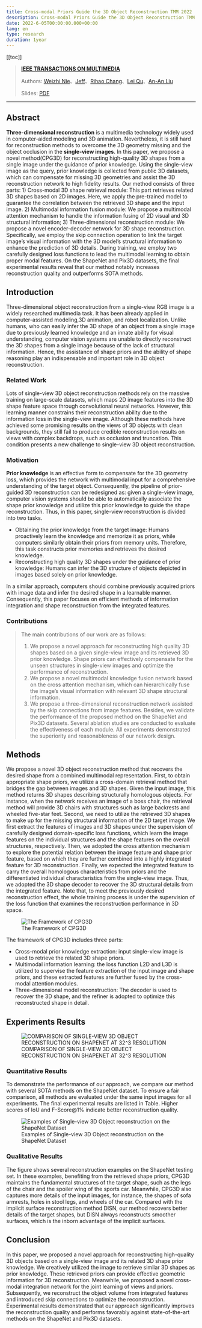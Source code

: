 ```yaml
---
title: Cross-modal Priors Guide the 3D Object Reconstruction TMM 2022
description: Cross-modal Priors Guide the 3D Object Reconstruction TMM 2022
date: 2022-6-05T00:00:00.000+00:00
lang: en
type: research
duration: 1year
---
```


[[toc]]

> [**IEEE TRANSACTIONS ON MULTIMEDIA**](https://ieeexplore.ieee.org/)
> 
> Authors: [Weizhi Nie](WeizhiNie@tju.edu.cn)、[Jeff](chuanqi_097@tju.edu.cn)、[Rihao Chang](RihaoChang@tju.edu.cn)、[Lei Qu](LeiQu@tju.edu.cn)、[An-An Liu](An-AnLiu@tju.edu.cn)
>
> Slides: [PDF](/images/CPG3D.pdf)
>

---

## Abstract

**Three-dimensional reconstruction** is a multimedia technology widely used in computer-aided modeling and 3D animation. Nevertheless, it is still hard for reconstruction methods to overcome the 3D geometry missing and the object occlusion in the **single-view images**. In this paper, we propose a novel method(CPG3D) for reconstructing high-quality 3D shapes from a single image under the guidance of prior knowledge. Using the single-view image as the query, prior knowledge is collected from public 3D datasets, which can compensate for missing 3D geometries and assist the 3D reconstruction network to high fidelity results. Our method consists of three parts: 1) Cross-modal 3D shape retrieval module: This part retrieves related 3D shapes based on 2D images. Here, we apply the pre-trained model to guarantee the correlation between the retrieved 3D shape and the input image. 2) Multimodal information fusion module: We propose a multimodal attention mechanism to handle the information fusing of 2D visual and 3D structural information; 3) Three-dimensional reconstruction module: We propose a novel encoder-decoder network for 3D shape reconstruction. Specifically, we employ the skip connection operation to link the target image’s visual information with the 3D model’s structural information to enhance the prediction of 3D details. During training, we employ two carefully designed loss functions to lead the multimodal learning to obtain proper modal features. On the ShapeNet and Pix3D datasets, the final experimental results reveal that our method notably increases reconstruction quality and outperforms SOTA methods.

##  Introduction

Three-dimensional object reconstruction from a single-view RGB image is a widely researched multimedia task. It has been already applied in computer-assisted modeling,3D animation, and robot localization. Unlike humans, who can easily infer the 3D shape of an object from a single image due to previously learned knowledge and an innate ability for visual understanding, computer vision systems are unable to directly reconstruct the 3D shapes from a single image because of the lack of structural information. Hence, the assistance of shape priors and the ability of shape reasoning play an indispensable and important role in 3D object reconstruction.

### Related Work

Lots of single-view 3D object reconstruction methods rely on the massive training on large-scale datasets, which maps 2D image features into the 3D shape feature space
through convolutional neural networks. However, this learning manner constrains their reconstruction ability due to the information loss in the single-view image. Although these methods have achieved some promising results on the views of 3D objects with clean backgrounds, they still fail to produce credible reconstruction results on views with complex backdrops, such as occlusion and truncation. This condition presents a new challenge to single-view 3D object reconstruction.

### Motivation

**Prior knowledge** is an effective form to compensate for the 3D geometry loss, which provides the network with multimodal input for a comprehensive understanding of
the target object. Consequently, the pipeline of prior-guided 3D reconstruction can be redesigned as: given a single-view image, computer vision systems should be able to automatically associate the shape prior knowledge and utilize this prior knowledge to guide the shape reconstruction. Thus, in this paper, single-view reconstruction is divided into two tasks.
- Obtaining the prior knowledge from the target image: Humans proactively learn the knowledge and memorize it as priors, while computers similarly obtain their priors from memory units. Therefore, this task constructs prior memories and retrieves the desired knowledge.
- Reconstructing high quality 3D shapes under the guidance of prior knowledge: Humans can infer the 3D structure of objects depicted in images based solely on prior knowledge. 

In a similar approach, computers should combine previously acquired priors with image data and infer the desired shape in a learnable manner. Consequently, this paper focuses on efficient methods of information integration and shape reconstruction from the integrated features.

### Contributions

> The main contributions of our work are as follows:
> 1. We propose a novel approach for reconstructing high quality 3D shapes based on a given single-view image and its retrieved 3D prior knowledge. Shape priors can effectively compensate for the unseen structures in single-view images and optimize the performance of reconstruction.
> 2. We propose a novel multimodal knowledge fusion network based on the cross attention mechanism, which can hierarchically fuse the image’s visual information with relevant 3D shape structural information.
> 3. We propose a three-dimensional reconstruction network assisted by the skip connections from image features. Besides, we validate the performance of the proposed method on the ShapeNet and Pix3D datasets. Several ablation studies are conducted to evaluate the effectiveness of each module. All experiments demonstrated the superiority and reasonableness of our network design.

## Methods

We propose a novel 3D object reconstruction method that recovers the desired shape from a combined multimodal representation. First, to obtain appropriate shape priors, we utilize a cross-domain retrieval method that bridges the gap between images and 3D shapes. Given the input image, this method returns 3D shapes describing structurally homologous objects. For instance, when the network receives an image of a boss chair, the retrieval method will provide 3D chairs with structures such as large backrests and wheeled five-star feet. Second, we need to utilize the retrieved 3D shapes to make up for the missing structural information of the 2D target image. We first extract the features of images and 3D shapes under the supervision of carefully designed domain-specific loss functions, which learn the image features on the individual structures and the shape features on the overall structures, respectively. Then, we adopted the cross attention mechanism to explore the potential relation between the image feature and shape prior feature, based on which they are further combined into a highly integrated feature for 3D reconstruction. Finally, we expected the integrated feature to carry the overall homologous characteristics from priors and the differentiated individual characteristics from the single-view image. Thus, we adopted the 3D shape decoder to recover the 3D structural details from the integrated feature. Note that, to meet the previously desired reconstruction effect, the whole training process is under the supervision of the loss function that examines the reconstruction performance in 3D space.

<figure>
  <img src="/images/tmm-architecture.png" alt="The Framework of CPG3D" />
  <figcaption>The Framework of CPG3D</figcaption>
</figure>

The framework of CPG3D includes three parts:
- Cross-modal prior knowledge extraction: input single-view image is used to retrieve the related 3D shape priors.
- Multimodal information learning: the loss function L2D and L3D is utilized to supervise the feature extraction of the input image and shape priors, and these extracted features are further fused by the cross-modal attention modules.
- Three-dimensional model reconstruction: The decoder is used to recover the 3D shape, and the refiner is adopted to optimize this reconstructed shape in detail.

## Experiments Results

<!-- | Methods | Table | Chair | Airplane | Car | Sofa | CD-S | CD-M | CD-H | AVG-CD | F1 |
| ------ | ------ | ------ | ------ | ------ | ------ | ------ | ------ | ------ | ------ | ------ |
| FoldingNet | 2.53 | 2.81 | 1.43 | 1.98 | 2.48 | 2.67 | 2.66(-0.01) | 4.05(+1.38) | 3.12 | 0.082 |
| PCN | 2.13 | 2.29 | 1.02 | 1.85 | 2.06 | 1.94 | 1.96(+0.02) | 4.08(+2.14) | 2.66 | 0.133 |
| TopNet | 2.21 | 2.53 | 1.14 | 2.18 | 2.36 | 2.26 | 2.16(-0.10) | 4.30(+2.26) | 2.91 | 0.126 |
| PFNet | 3.95 | 4.24 | 1.81 | 2.53 | 3.34 | 3.83 | 3.87(+0.04) | 7.97(+4.10) | 5.22 | 0.339 |
| GRNet | 1.63 | 1.88 | 1.02 | 1.64 | 1.72 | 1.35 | 1.71(+0.36) | 2.85(+1.50) | 1.97 | 0.238 |
| PoinTr | 0.81 | 0.95 | 0.44 | 0.91 | 0.79 | 0.58 | 0.88(+0.30) | 1.79(+1.21) | 1.09 | 0.464 |
| Point-PC | 1.16 | 1.26 | 0.58 | 1.05 | 1.19 | 1.16 | 1.23(+0.07) | 2.04(+0.88) | 1.48 | 0.426 | -->

<figure>
  <img src="/images/tmm-shapenet-table.png" alt="COMPARISON OF SINGLE-VIEW 3D OBJECT RECONSTRUCTION ON SHAPENET AT 32^3 RESOLUTION" />
  <figcaption>COMPARISON OF SINGLE-VIEW 3D OBJECT RECONSTRUCTION ON SHAPENET AT 32^3 RESOLUTION</figcaption>
</figure>

###  Quantitative Results

To demonstrate the performance of our approach, we compare our method with several SOTA methods on the ShapeNet dataset. To ensure a fair comparison, all methods are evaluated under the same input images for all experiments. The final experimental results are listed in Table. Higher scores of IoU and F-Score@1% indicate better reconstruction quality.

<figure>
  <img src="/images/tmm-shapenet-figure.png" alt="Examples of Single-view 3D Object reconstruction on the ShapeNet Dataset" />
  <figcaption>Examples of Single-view 3D Object reconstruction on the ShapeNet Dataset</figcaption>
</figure>

###  Qualitative Results

The figure shows several reconstruction examples on the ShapeNet testing set. In these examples, benefiting from the retrieved shape priors, CPG3D maintains the fundamental structures of the target shape, such as the legs of the chair and the spoiler wing of the sports car. Meanwhile, CPG3D also captures more details of the input images, for instance, the shapes of sofa armrests, holes in stool legs, and wheels of the car. Compared with the implicit surface reconstruction method DISN, our method recovers better details of the target shapes, but DISN always reconstructs smoother surfaces, which is the inborn advantage of the implicit surfaces.

##  Conclusion

In this paper, we proposed a novel approach for reconstructing high-quality 3D objects based on a single-view image and its related 3D shape prior knowledge. We creatively utilized the image to retrieve similar 3D shapes as prior knowledge. These retrieved priors can provide effective geometric information for 3D reconstruction. Meanwhile, we proposed a novel cross-modal integration network for the joint learning of views and priors. Subsequently, we reconstruct the object volume from integrated features and introduced skip connections to optimize the reconstruction. Experimental results demonstrated that our approach significantly improves the reconstruction quality and performs favorably against state-of-the-art methods on the ShapeNet and Pix3D datasets.
